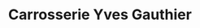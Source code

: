 ---
title: "Carrosserie Yves Gauthier"
url: /les-cedres/carrosserie-yves-gauthier/
shop: car repair
---